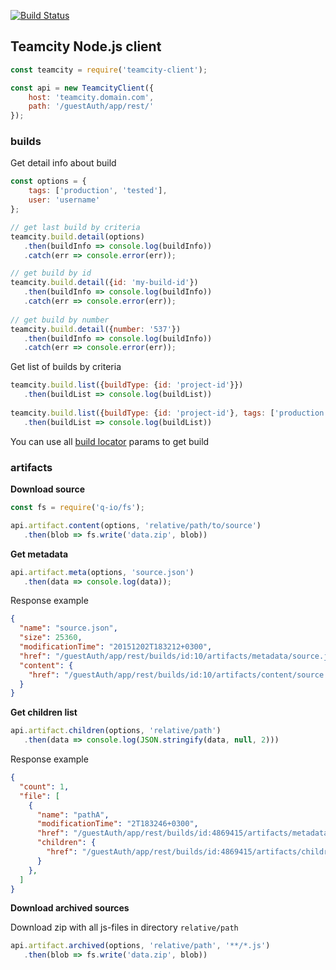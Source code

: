 [![Build Status](https://travis-ci.org/acvetkov/teamcity-client.svg?branch=master)](https://travis-ci.org/acvetkov/teamcity-client)

## Teamcity Node.js client

```js
const teamcity = require('teamcity-client');

const api = new TeamcityClient({
    host: 'teamcity.domain.com',
    path: '/guestAuth/app/rest/'
});
```

### builds

Get detail info about build

```js
const options = {
    tags: ['production', 'tested'],
    user: 'username'
};

// get last build by criteria
teamcity.build.detail(options)
   .then(buildInfo => console.log(buildInfo))
   .catch(err => console.error(err));

// get build by id
teamcity.build.detail({id: 'my-build-id'})
   .then(buildInfo => console.log(buildInfo))
   .catch(err => console.error(err));
   
// get build by number
teamcity.build.detail({number: '537'})
   .then(buildInfo => console.log(buildInfo))
   .catch(err => console.error(err));   
```

Get list of builds by criteria

```js
teamcity.build.list({buildType: {id: 'project-id'}})
   .then(buildList => console.log(buildList))
   
teamcity.build.list({buildType: {id: 'project-id'}, tags: ['production']})
   .then(buildList => console.log(buildList))   
```

You can use all [build locator](https://confluence.jetbrains.com/display/TCD9/REST+API#RESTAPI-BuildLocator) params to get build 

### artifacts

**Download source**

```js
const fs = require('q-io/fs');

api.artifact.content(options, 'relative/path/to/source')
   .then(blob => fs.write('data.zip', blob))
```

**Get metadata**

```js
api.artifact.meta(options, 'source.json')
   .then(data => console.log(data));
```

Response example

```json
{
  "name": "source.json",
  "size": 25360,
  "modificationTime": "20151202T183212+0300",
  "href": "/guestAuth/app/rest/builds/id:10/artifacts/metadata/source.json",
  "content": {
    "href": "/guestAuth/app/rest/builds/id:10/artifacts/content/source.json"
  }
}
```

**Get children list**

```js
api.artifact.children(options, 'relative/path')
   .then(data => console.log(JSON.stringify(data, null, 2)))
```

Response example

```json
{
  "count": 1,
  "file": [
    {
      "name": "pathA",
      "modificationTime": "2T183246+0300",
      "href": "/guestAuth/app/rest/builds/id:4869415/artifacts/metadata/relative/path/pathA",
      "children": {
        "href": "/guestAuth/app/rest/builds/id:4869415/artifacts/children/relative/path/pathA"
      }
    },
  ]
}
```

**Download archived sources**

Download zip with all js-files in directory `relative/path`

```js
api.artifact.archived(options, 'relative/path', '**/*.js')
   .then(blob => fs.write('data.zip', blob))
```
